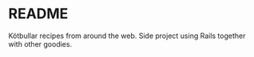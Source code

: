 # README

Kötbullar recipes from around the web.
Side project using Rails together with other goodies.
